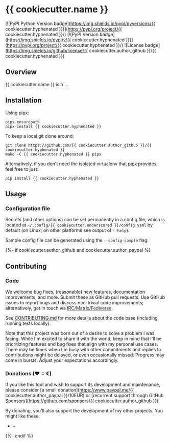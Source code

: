 # {{ cookiecutter.name }}

[![PyPI Python Version badge](https://img.shields.io/pypi/pyversions/{{ cookiecutter.hyphenated }})](https://pypi.org/project/{{ cookiecutter.hyphenated }}/)
[![PyPI Version badge](https://img.shields.io/pypi/v/{{ cookiecutter.hyphenated }})](https://pypi.org/project/{{ cookiecutter.hyphenated }}/)
![License badge](https://img.shields.io/github/license/{{ cookiecutter.author_github }}/{{ cookiecutter.hyphenated }})

## Overview

{{ cookiecutter.name }} is a …

<!-- FIXME: example image -->

## Installation

Using [pipx][]:

```
pipx ensurepath
pipx install {{ cookiecutter.hyphenated }}
```

To keep a local git clone around:

```
git clone https://github.com/{{ cookiecutter.author_github }}/{{ cookiecutter.hyphenated }}
make -C {{ cookiecutter.hyphenated }} pipx
```

Alternatively, if you don't need the isolated virtualenv that [pipx][]
provides, feel free to just:

```
pip install {{ cookiecutter.hyphenated }}
```

[pipx]: https://github.com/pypa/pipx

## Usage

<!-- include tests/readme/help.md -->
<!-- end include tests/readme/help.md -->

<!-- FIXME: example -->

### Configuration file

Secrets (and other options) can be set permanently in a config file,
which is located at `~/.config/{{ cookiecutter.underscored }}/config.yaml` by default
(on Linux; on other platforms see output of `--help`).

Sample config file can be generated using the `--config-sample` flag:

<!-- include tests/readme/config-sample.md -->
<!-- end include tests/readme/config-sample.md -->
{%- if cookiecutter.author_github and cookiecutter.author_paypal %}

## Contributing

### Code

We welcome bug fixes, (reasonable) new features, documentation improvements,
and more. Submit these as GitHub pull requests. Use GitHub issues to report
bugs and discuss non-trivial code improvements; alternatively, get in touch
via [IRC/Matrix/Fediverse](https://work.lisk.in/contact/).

See [CONTRIBUTING.md](CONTRIBUTING.md) for more details about the code base
(including running tests locally).

Note that this project was born out of a desire to solve a problem I was
facing. While I'm excited to share it with the world, keep in mind that I'll
be prioritizing features and bug fixes that align with my personal use cases.
There may be times when I'm busy with other commitments and replies to
contributions might be delayed, or even occasionally missed. Progress may come
in bursts. Adjust your expectations accordingly.

### Donations (♥ = €)

If you like this tool and wish to support its development and maintenance,
please consider [a small donation](https://www.paypal.me/{{ cookiecutter.author_paypal }}/10EUR) or
[recurrent support through GitHub Sponsors](https://github.com/sponsors/{{ cookiecutter.author_github }}).

By donating, you'll also support the development of my other projects. You
might like these:

* <!-- FIXME: [name](link) --> – <!-- FIXME: description -->
{%- endif %}
